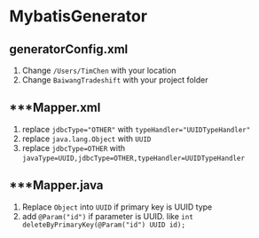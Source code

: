 # MybatisGenerator

## generatorConfig.xml

1. Change `/Users/TimChen` with your location
2. Change `BaiwangTradeshift` with your project folder

## ***Mapper.xml

1. replace `jdbcType="OTHER"` with `typeHandler="UUIDTypeHandler"`
2. replace `java.lang.Object` with `UUID`
3. replace `jdbcType=OTHER` with `javaType=UUID,jdbcType=OTHER,typeHandler=UUIDTypeHandler`


## ***Mapper.java

1. Replace `Object` into `UUID` if primary key is UUID type
2. add `@Param("id")` if parameter is UUID.  like
    `int deleteByPrimaryKey(@Param("id") UUID id);`
